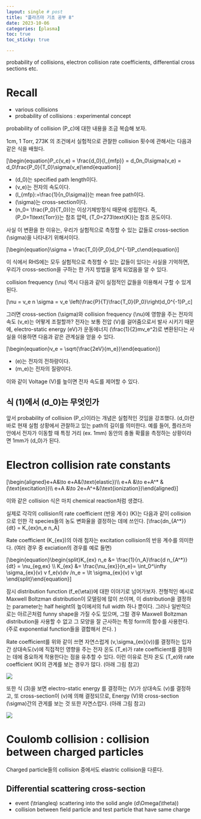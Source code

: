 ```yaml
---
layout: single # post
title: "플라즈마 기초 공부 8"
date: 2023-10-06
categories: [plasma]
toc: true
toc_sticky: true

---
```


probability of collisions, electron collision rate coefficients, differential cross sections etc.

# Recall

- various collisions
- probability of collisions : experimental concept
  
probability of collision \(P_c\)에 대한 내용을 조금 복습해 보자. 

1cm, 1 Torr, 273K 의 조건에서 실험적으로 관찰한 collision 횟수에 관해서는 다음과 같은 식을 배웠다. 

\[\begin{equation}P_c(v_e) = \frac{d_0}{l_{mfp}} = d_0n_0\sigma(v_e) = d_0\frac{P_0}{T_0}\sigma(v_e)\end{equation}\]

- \(d_0\)는 specified path length이다.
- \(v_e\)는 전자의 속도이다.
- \(l_{mfp}:=\frac{1}{n_0\sigma}\)는 mean free path이다.
- \(\sigma\)는 cross-section이다.
- \(n_0= \frac{P_0}{T_0}\)는 이상기체방정식 때문에 성립한다. 즉, \(P_0=1\text{Torr}\)는 참조 압력, \(T_0=273\text{K}\)는 참조 온도이다.

사실 이 변환을 한 이유는, 우리가 실험적으로 측정할 수 있는 값들로 cross-section \(\sigma\)을 나타내기 위해서이다. 

\[\begin{equation}\sigma = \frac{T_0}{P_0}d_0^{-1}P_c\end{equation}\]

이 식에서 RHS에는 모두 실험적으로 측정할 수 있는 값들이 있다는 사실을 기억하면, 우리가 cross-section을 구하는 한 가지 방법을 알게 되었음을 알 수 있다. 

collision frequency \(\nu\) 역시 다음과 같이 실점적인 값들을 이용해서 구할 수 있게 된다. 

\[\nu = v_e n \sigma = v_e \left(\frac{P}{T}\frac{T_0}{P_0}\right)d_0^{-1}P_c\]

그러면 cross-section \(\sigma\)와 collision frequency \(\nu\)에 영향을 주는 전자의 속도 \(v_e\)는 어떻게 조절할까? 전자는 보통 전압 \(V\)를 걸어줌으로서 발사 시키기 때문에, electro-static energy \(eV\)가 운동에너지 \(\frac{1}{2}mv_e^2\)로 변환된다는 사실을 이용하면 다음과 같은 관계실을 얻을 수 있다. 

\[\begin{equation}v_e = \sqrt{\frac{2eV}{m_e}}\end{equation}\]

- \(e\)는 전자의 전하량이다.
- \(m_e\)는 전자의 질량이다.

이와 같이 Voltage \(V\)를 높이면 전자 속도를 제어할 수 있다. 

## 식 $(1)$에서 \(d_0\)는 무엇인가

앞서 probability of collision \(P_c\)이라는 개념은 실험적인 것임을 강조했다. 
\(d_0\)란 바로 현재 실험 상황에서 관찰하고 있는 path의 길이를 의미한다. 
예를 들어, 플라즈마 안에서 전자가 이동할 때 특정 거리 $($ex. 1mm$)$ 동안의 충돌 확률을 측정하는 상황이라면 1mm가 \(d_0\)가 된다. 

# Electron collision rate constants

\[\begin{aligned}e+A&\to e+A&(\text{elastic})\\\\ e+A &\to e+A^* &(\text{excitation})\\\\ e+A &\to 2e+A^+&(\text{ionization})\end{aligned}\]

이와 같은 collision 식은 마치 chemical reaction처럼 생겼다. 

실제로 각각의 collision의 rate coefficient $($반응 계수$)$ \(K\)는 다음과 같이 collision으로 인한 각 species들의 농도 변화율을 결정하는 데에 쓰인다. 
\[\frac{dn_{A^*}}{dt} = K_{ex}n_e n_A\]

Rate coefficient \(K_{ex}\)의 아래 첨자는 excitation collision의 반응 계수를 의미한다. $($여러 경우 중 exciation의 경우를 예로 들면$)$ 

\[\begin{equation}\begin{split}K_{ex} n_e &= \frac{1}{n_A}\frac{d n_{A^*}}{dt} = \nu_{eg,ex} \\\\ K_{ex} &= \frac{\nu_{ex}}{n_e}= \int_0^\infty \sigma_{ex}(v) v f_e(v)dv /n_e = \lt \sigma_{ex}(v) v \gt \end{split}\end{equation}\]

잠시 distribution function \(f_e(\eta)\)에 대한 이야기로 넘어가보자. 
전형적인 예시로 Maxwell Boltzman distribution이 모델링에 많이 쓰이며, 이 distribution을 결정하는 parameter는 half height의 높이에서의 full width 하나 뿐이다. 그러나 일반적으로는 아르곤처럼 funny shape을 가질 수도 있으며, 그럴 경우 Maxwell Boltzman distribution을 사용할 수 없고 그 모양을 잘 근사하는 특정 form의 함수를 사용한다. $($주로 exponential function들을 결합해서 쓴다. $)$

Rate coefficient를 위와 같이 쓰면 자연스럽게 \(v,\sigma_{ex}(v)\)를 결정하는 입자 간 상대속도\(v\)에 직접적인 영향을 주는 전자 온도 \(T_e\)가 rate coefficient를 결정하는 데에 중요하게 작용한다는 점을 유추할 수 있다. 이런 이유로 전자 온도 \(T_e\)와 rate coefficient \(K\)의 관계를 보는 경우가 많다. $($아래 그림 참고$)$

![](../images/rate-coeff-electron-temperature.png)


또한 식 $(3)$을 보면 electro-static energy 를 결정하는 \(V\)가 상대속도 \(v\)를 결정하고, 또 cross-section이 \(v\)에 의해 결정되므로, Energy \(V\)와 cross-section \(\sigma\)간의 관게를 보는 것 또한 자연스럽다. $($아래 그림 참고$)$ 

![](../images/cross-section-energey-graph.png)

# Coulomb collision : collision between charged particles

Charged particle들의 collision 중에서도 elastric collision을 다룬다. 

## Differential scattering cross-section
- event \(\triangleq\) scattering into the solid angle \(d\Omega(\theta)\)
- collision between field particle and test particle that have same charge
  